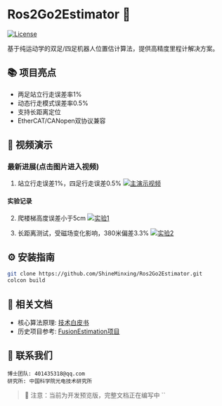 # Ros2Go2Estimator 🦾
[![License](https://img.shields.io/badge/License-MIT-blue.svg)](LICENSE)

基于纯运动学的双足/四足机器人位置估计算法，提供高精度里程计解决方案。

## 📚 项目亮点
- 两足站立行走误差率1%  
- 动态行走模式误差率0.5%
- 支持长距离定位
- EtherCAT/CANopen双协议兼容

## 🎥 视频演示
### 最新进展(点击图片进入视频)
1. 站立行走误差1%，四足行走误差0.5%
[![主演示视频](https://i1.hdslb.com/bfs/archive/10e501bc7a93c77c1c3f41f163526b630b0afa3f.jpg)](https://www.bilibili.com/video/BV18Q9JYEEdn/)

#### 实验记录
2. 爬楼梯高度误差小于5cm
[![实验1](https://i0.hdslb.com/bfs/archive/c469a3dd37522f6b7dcdbdbb2c135be599eefa7b.jpg@308w_174h)](https://www.bilibili.com/video/BV1VV9ZYZEcH/)

3. 长距离测试，受磁场变化影响，380米偏差3.3%
[![实验2](https://i0.hdslb.com/bfs/archive/481731d2db755bbe087f44aeb3f48db29c159ada.jpg)](https://www.bilibili.com/video/BV1BhRAYDEsV/)

## ⚙️ 安装指南
```bash
git clone https://github.com/ShineMinxing/Ros2Go2Estimator.git
colcon build
```

## 📄 相关文档
- 核心算法原理: [技术白皮书](https://github.com/ShineMinxing/FusionEstimation.git)
- 历史项目参考: [FusionEstimation项目](https://github.com/ShineMinxing/FusionEstimation.git)

## 📧 联系我们
``` 
博士团队: 401435318@qq.com  
研究所: 中国科学院光电技术研究所
```

> 📌 注意：当前为开发预览版，完整文档正在编写中
``